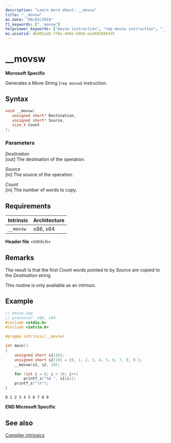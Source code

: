 ```yaml
---
description: "Learn more about: __movsw"
title: "__movsw"
ms.date: "09/02/2019"
f1_keywords: ["__movsw"]
helpviewer_keywords: ["movsw instruction", "rep movsw instruction", "__movsw intrinsic"]
ms.assetid: db402ad5-7f0e-449a-b0b0-eea9928d6435
---
```

# __movsw

**Microsoft Specific**

Generates a Move String (`rep movsw`) instruction.

## Syntax

```C
void __movsw(
   unsigned short* Destination,
   unsigned short* Source,
   size_t Count
);
```

### Parameters

*Destination*\
[out] The destination of the operation.

*Source*\
[in] The source of the operation.

*Count*\
[in] The number of words to copy.

## Requirements

|Intrinsic|Architecture|
|---------------|------------------|
|`__movsw`|x86, x64|

**Header file** \<intrin.h>

## Remarks

The result is that the first *Count* words pointed to by *Source* are copied to the *Destination* string.

This routine is only available as an intrinsic.

## Example

```cpp
// movsw.cpp
// processor: x86, x64
#include <stdio.h>
#include <intrin.h>

#pragma intrinsic(__movsw)

int main()
{
    unsigned short s1[10];
    unsigned short s2[10] = {0, 1, 2, 3, 4, 5, 6, 7, 8, 9 };
    __movsw(s1, s2, 10);

    for (int i = 0; i < 10; i++)
        printf_s("%d ", s1[i]);
    printf_s("\n");
}
```

```Output
0 1 2 3 4 5 6 7 8 9
```

**END Microsoft Specific**

## See also

[Compiler intrinsics](../intrinsics/compiler-intrinsics.md)
